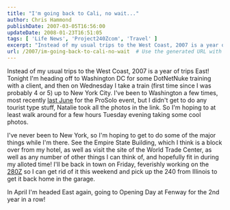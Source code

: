 ```yaml
---
title: "I'm going back to Cali, no wait..."
author: Chris Hammond
publishDate: 2007-03-05T16:56:00
updateDate: 2008-01-23T16:51:05
tags: [ 'Life News', 'Project240Zcom', 'Travel' ]
excerpt: "Instead of my usual trips to the West Coast, 2007 is a year of trips East! Tonight I'm heading off to Washington DC for some DotNetNuke training with a client, and then on Wednesday I take a train (first time since I was probably 4 or 5) up to New York City. I've been to Washington a few times, most recently last June for the ProSolo event, but I didn't get to do any tourist type stuff, Natalie took all the photos in the link. So I'm hoping to at least walk around for a few hours Tuesday evening taking some cool photos. I've never been to New York, so I'm hoping to get to do some of the major things while I'm there. See the Empire State Building, which I think is a block over from my hotel, as well as visit the site of the World Trade Center, as well as any number of other things I can think of, and hopefully fit in during my alloted time! I'll be back in town on Friday, feverishly working on the 280Z so I can get rid of it this weekend and pick up the 240 from Illinois to get it back home in the garage. In April I'm headed East again, going to Opening Day at Fenway for the 2nd year in a..."
url: /2007/im-going-back-to-cali-no-wait  # Use the generated URL with year
---
```

<P>Instead of my usual trips to the West Coast, 2007 is a year of trips East! Tonight I'm heading off to Washington DC for some DotNetNuke training with a client, and then on Wednesday I take a train (first time since I was probably 4 or 5) up to New York City. I've been to Washington a few times, most recently <A class="" href="https://www.flickr.com/photos/chammond/sets/72157594301033232/" target=_blank mce_href="https://www.flickr.com/photos/chammond/sets/72157594301033232/">last June</A> for the ProSolo event, but I didn't get to do any tourist type stuff, Natalie took all the photos in the link. So I'm hoping to at least walk around for a few hours Tuesday evening taking some cool photos.</P> <P>I've never been to New York, so I'm hoping to get to do some of the major things while I'm there. See the Empire State Building, which I think is a block over from my hotel, as well as visit the site of the World Trade Center, as well as any number of other things I can think of, and hopefully fit in during my alloted time! I'll be back in town on Friday, feverishly working on the <A class="" title=Project240z.com href="https://www.project240z.com/" target=_blank mce_href="https://www.project240z.com">280Z</A> so I can get rid of it this weekend and pick up the 240 from Illinois to get it back home in the garage.</P> <P>In April I'm headed East again, going to Opening Day at Fenway for the 2nd year in a row!</P>
